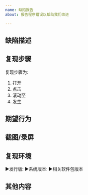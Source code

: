 ```yaml
---
name: 缺陷报告
about: 报告程序错误以帮助我们改进

---
```

## 缺陷描述                <!--简明清晰的描述你所需要汇报的缺陷(BUG)-->


## 复现步骤                <!--描述可以重现缺陷的操作步骤，以便我们复现缺陷并进行修复-->
复现步骤为:
1. 打开
2. 点击
3. 滚动至
4. 发生
## 期望行为                <!--简明清晰的描述你所期望的正确行为-->


## 截图/录屏               <!--上传截图/录屏来帮助描述你所遇到的缺陷(BUG)-->


## 复现环境                <!--请尽可能提供详细的可能导致该缺陷的环境信息-->
►发行版: 
►系统版本: 
►相关软件包版本       <!--如. deepin-terminal 3.2.1.2-1 (每行一条)-->


<!--提示: 如果你不确定是哪些包出了问题，你也可以考虑提供一个列表来描述那些你认为可能相关联的包以及它们的版本号-->
## 其他内容


<!--提示: 描述其他任何和你所要汇报的缺陷相关的内容，以便我们定位问题并进行处理。如果没有其它信息，你也可以移除这个段落，如果必要时我们会根据实际情况询问其它细节-->
